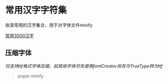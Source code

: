 # 常用汉字字符集
收录常用的汉字集合，用于对字体文件minify

[常用3500汉字](./3500.js)

## 压缩字体

*仅支持ttf格式字体压缩，如其他字体可先使用fontCreator另存为TrueType转为ttf*

> pnpm minify
